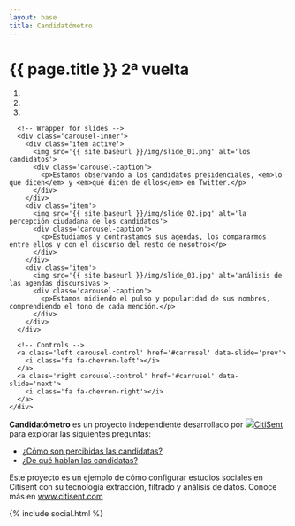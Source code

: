 ```yaml
---
layout: base
title: Candidatómetro
---
```


<h1 class='huge thin title'>{{ page.title }} <span class='orange'>2ª vuelta</span></h1>
<div class='row'>
    <div class='col-md-8'>
    <div id='carrusel' class='carousel slide'>
      <!-- Indicators -->
      <ol class='carousel-indicators'>
        <li data-target='#carrusel' data-slide-to='0' class='active'></li>
        <li data-target='#carrusel' data-slide-to='1'></li>
        <li data-target='#carrusel' data-slide-to='2'></li>
      </ol>

      <!-- Wrapper for slides -->
      <div class='carousel-inner'>
        <div class='item active'>
          <img src='{{ site.baseurl }}/img/slide_01.png' alt='los candidatos'>
          <div class='carousel-caption'>
            <p>Estamos observando a los candidatos presidenciales, <em>lo que dicen</em> y <em>qué dicen de ellos</em> en Twitter.</p>
          </div>
        </div>
        <div class='item'>
          <img src='{{ site.baseurl }}/img/slide_02.jpg' alt='la percepción ciudadana de los candidatos'>
          <div class='carousel-caption'>
            <p>Estudiamos y contrastamos sus agendas, los compararmos entre ellos y con el discurso del resto de nosotros</p>
          </div>
        </div>
        <div class='item'>
          <img src='{{ site.baseurl }}/img/slide_03.jpg' alt='análisis de las agendas discursivas'>
          <div class='carousel-caption'>
            <p>Estamos midiendo el pulso y popularidad de sus nombres, comprendiendo el tono de cada mención.</p>
          </div>
        </div>
      </div>

      <!-- Controls -->
      <a class='left carousel-control' href='#carrusel' data-slide='prev'>
        <i class='fa fa-chevron-left'></i>
      </a>
      <a class='right carousel-control' href='#carrusel' data-slide='next'>
        <i class='fa fa-chevron-right'></i>
      </a>
    </div>

  </div>
  <div class='col-md-4'>
    <p class='light big air-top'><strong>Candidatómetro</strong> es un proyecto independiente desarrollado por <a href='http://www.citisent.com' class='cs-logo'><img src='{{ site.baseurl }}/assets/citisent-logo-sq.svg'>CitiSent</a> para explorar las siguientes preguntas:</p>
    <ul class='preguntas'>
      <li><a class='btn btn-lg btn-primary btn-pregunta' href='{{ site.baseurl }}/pages/segunda-vuelta/percepcion-ciudadana'>¿Cómo son percibidas las candidatas?</a></li>
      <li><a class='btn btn-lg btn-primary btn-pregunta' href='{{ site.baseurl }}/pages/segunda-vuelta/de-que-hablan'>¿De qué hablan las candidatas?</a></li>
    </ul>
    <p class='light big'>Este proyecto es un ejemplo de cómo configurar estudios sociales en Citisent con su tecnología extracción, filtrado y análisis de datos. Conoce más en <a href='http://www.citisent.com' >www.citisent.com</a></p>
  </div> 
</div>

{% include social.html %}

<!-- Libraries -->
<script src="{{ site.baseurl }}/js/lib/d3.v3.min.js" charset="utf-8"></script>
<script src="{{ site.baseurl }}/js/lib/underscore.js" charset="utf-8"></script>
<script src="{{ site.baseurl }}/js/lib/backbone.js" charset="utf-8"></script>
<script src="{{ site.baseurl }}/js/candidatometro.js"></script>




